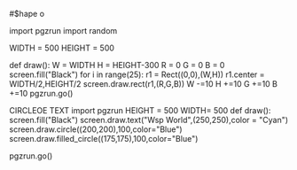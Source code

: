 #$hape o

import pgzrun
import random

WIDTH = 500
HEIGHT = 500

def draw():
    W = WIDTH
    H = HEIGHT-300
    R = 0
    G = 0
    B = 0
    screen.fill("Black")
    for i in range(25):
        r1 = Rect((0,0),(W,H))
        r1.center = WIDTH/2,HEIGHT/2
        screen.draw.rect(r1,(R,G,B))
        W -=10
        H +=10
        G +=10
        B +=10
pgzrun.go()     

CIRCLEOE TEXT
import pgzrun
HEIGHT = 500
WIDTH= 500
def draw():
    screen.fill("Black")
    screen.draw.text("Wsp World",(250,250),color = "Cyan")
    screen.draw.circle((200,200),100,color="Blue")
    screen.draw.filled_circle((175,175),100,color="Blue")


pgzrun.go()
